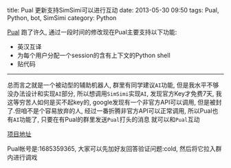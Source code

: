 title: Pual 更新支持SimSimi可以进行互动
date: 2013-05-30 09:50
tags: Pual, Python, bot, SimSimi
category: Python

[Pual](http://www.linuxzen.com/jie-yong-tornadoshi-xian-gao-xiao-de-webqqji-qi-ren.html) 跑了许久, 通过一段时间的修改现在Pual主要支持以下功能:

* 英汉互译
* 为每个用户分配一个session的含有上下文的Python shell
* 贴代码

----

总而言之就是一个被动型的辅助机器人, 群里有同学建议`AI`功能, 但是我水平不够没办法设计和实现`AI`部分, 所以想调用`SimSimi`实现`AI`, 发现官方Key才免费7天, 我这等穷苦人如何是买不起key的, google发现有一个非官方API可以调用, 但是被封了.但咱不是个容易放弃的人, 经过一番折腾非官方API可以正常调用, 所以Pual也有`AI`功能了, 只要在有Pual的群里发送`Pual`打头的消息 就可以和`Pual`互动

[项目地址](https://github.com/coldngiht/pual_bot)

Pual帐号是:1685359365, 大家可以先加好友回答验证问题:cold, 然后将它拉入群内进行调戏
